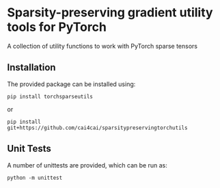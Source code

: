 # Sparsity-preserving gradient utility tools for PyTorch
A collection of utility functions to work with PyTorch sparse tensors

## Installation
The provided package can be installed using:

`pip install torchsparseutils`

or

`pip install git+https://github.com/cai4cai/sparsitypreservingtorchutils`

## Unit Tests
A number of unittests are provided, which can be run as:

```
python -m unittest
```
